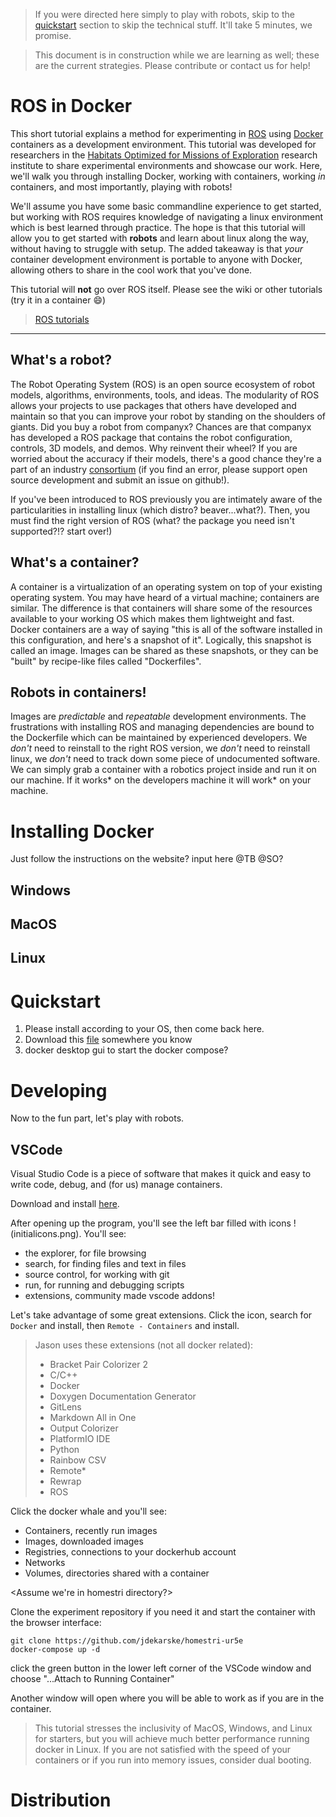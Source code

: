 > If you were directed here simply to play with robots, skip to the [quickstart]() section to skip the technical stuff. It'll take 5 minutes, we promise.

> This document is in construction while we are learning as well; these are the current strategies. Please contribute or contact us for help!

# ROS in Docker
This short tutorial explains a method for experimenting in [ROS](https://www.ros.org/) using [Docker](https://www.docker.com/) containers as a development environment. This tutorial was developed for researchers in the [Habitats Optimized for Missions of Exploration](https://homestri.ucdavis.edu/) research institute to share experimental environments and showcase our work. Here, we'll walk you through installing Docker, working with containers, working *in* containers, and most importantly, playing with robots!

We'll assume you have some basic commandline experience to get started, but working with ROS requires knowledge of navigating a linux environment which is best learned through practice. The hope is that this tutorial will allow you to get started with **robots** and learn about linux along the way, without having to struggle with setup. The added takeaway is that *your* container development environment is portable to anyone with Docker, allowing others to share in the cool work that you've done.

This tutorial will **not** go over ROS itself. Please see the wiki or other tutorials (try it in a container :smile:)

> [ROS tutorials](http://wiki.ros.org/ROS/Tutorials)
> 
> 

---

## What's a robot?
The Robot Operating System (ROS) is an open source ecosystem of robot models, algorithms, environments, tools, and ideas. The modularity of ROS allows your projects to use packages that others have developed and maintain so that you can improve your robot by standing on the shoulders of giants. Did you buy a robot from companyx? Chances are that companyx has developed a ROS package that contains the robot configuration, controls, 3D models, and demos. Why reinvent their wheel? If you are worried about the accuracy if their models, there's a good chance they're a part of an industry [consortium](https://rosindustrial.org/) (if you find an error, please support open source development and submit an issue on github!).

If you've been introduced to ROS previously you are intimately aware of the particularities in installing linux (which distro? beaver...what?). Then, you must find the right version of ROS (what? the package you need isn't supported?!? start over!)

## What's a container?
A container is a virtualization of an operating system on top of your existing operating system. You may have heard of a virtual machine; containers are similar. The difference is that containers will share some of the resources available to your working OS which makes them lightweight and fast. Docker containers are a way of saying "this is all of the software installed in this configuration, and here's a snapshot of it". Logically, this snapshot is called an image. Images can be shared as these snapshots, or they can be "built" by recipe-like files called "Dockerfiles".

<note about dockerhub>

## Robots in containers!
Images are *predictable* and *repeatable* development environments. The frustrations with installing ROS and managing dependencies are bound to the Dockerfile which can be maintained by experienced developers. We *don't* need to reinstall to the right ROS version, we *don't* need to reinstall linux, we *don't* need to track down some piece of undocumented software. We can simply grab a container with a robotics project inside and run it on our machine. If it works* on the developers machine it will work* on your machine.

# Installing Docker
Just follow the instructions on the website? input here @TB @SO?
## Windows
## MacOS
## Linux

# Quickstart
1. Please install according to your OS, then come back here.
2. Download this [file](docker-compose.yml) somewhere you know
3. docker desktop gui to start the docker compose?

# Developing
Now to the fun part, let's play with robots.

## VSCode
Visual Studio Code is a piece of software that makes it quick and easy to write code, debug, and (for us) manage containers.

Download and install [here](https://code.visualstudio.com/).

After opening up the program, you'll see the left bar filled with icons !(initialicons.png). You'll see:
- the explorer, for file browsing
- search, for finding files and text in files
- source control, for working with git
- run, for running and debugging scripts
- extensions, community made vscode addons!

Let's take advantage of some great extensions. Click the icon, search for `Docker` and install, then `Remote - Containers` and install.

> Jason uses these extensions (not all docker related):
> - Bracket Pair Colorizer 2
> - C/C++
> - Docker
> - Doxygen Documentation Generator
> - GitLens
> - Markdown All in One
> - Output Colorizer
> - PlatformIO IDE
> - Python
> - Rainbow CSV
> - Remote*
> - Rewrap
> - ROS

Click the docker whale and you'll see:
- Containers, recently run images
- Images, downloaded images
- Registries, connections to your dockerhub account
- Networks
- Volumes, directories shared with a container

<Assume we're in homestri directory?>

Clone the experiment repository  if you need it and start the container with the browser interface:

```
git clone https://github.com/jdekarske/homestri-ur5e
docker-compose up -d
```

click the green button in the lower left corner of the VSCode window and choose "...Attach to Running Container"

Another window will open where you will be able to work as if you are in the container.

> This tutorial stresses the inclusivity of MacOS, Windows, and Linux for starters, but you will achieve much better performance running docker in Linux. If you are not satisfied with the speed of your containers or if you run into memory issues, consider dual booting.

# Distribution


